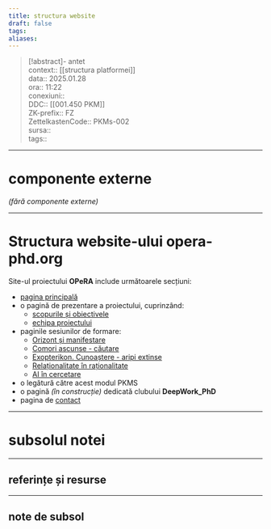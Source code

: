 ```yaml
---
title: structura website
draft: false
tags: 
aliases: 
---
```

> [!abstract]- antet  
> context::  [[structura platformei]]  
> data:: 2025.01.28  
> ora:: 11:22  
> conexiuni::  
> DDC::  [[001.450 PKM]]  
> ZK-prefix::  FZ  
> ZettelkastenCode::  PKMs-002  
> sursa::  
> tags::  


---
# componente externe
*(fără componente externe)*

---

# Structura website-ului opera-phd.org
Site-ul proiectului **OPeRA** include următoarele secțiuni:
- [pagina principală](https://opera-phd.org/)
- o pagină de prezentare a proiectului, cuprinzând:
	- [scopurile și obiectivele](https://opera-phd.org/obiective/)
	- [echipa proiectului](https://opera-phd.org/echipa/)
- paginile sesiunilor de formare:
	- [Orizont și manifestare](https://opera-phd.org/orizont-si-manifestare/)
	- [Comori ascunse - căutare](https://opera-phd.org/s2/)
	- [Exopterikon. Cunoaștere - aripi extinse](https://opera-phd.org/s3/)
	- [Relaționalitate în raționalitate](https://opera-phd.org/s4/)
	- [AI în cercetare](https://opera-phd.org/s5/)
- o legătură către acest modul PKMS
- o pagină *(în construcție)* dedicată clubului **DeepWork_PhD**
- pagina de [contact](https://opera-phd.org/contact/)




---
# subsolul notei
---
## referințe și resurse


---
## note de subsol  